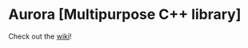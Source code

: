 # Aurora [Multipurpose C++ library]

Check out the [wiki](https://github.com/MegaMilkX/Aurora/wiki)!
